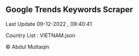 

## Google Trends Keywords Scraper 
 
Last Update 09-12-2022 , 09:40:41

Country List :
VIETNAM.json



© Abdul Muttaqin 

